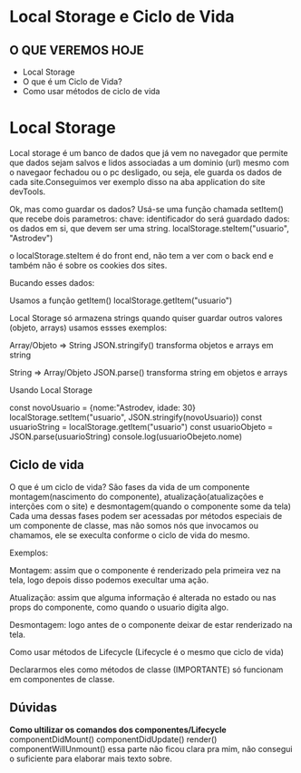 # Local Storage e Ciclo de Vida

## O QUE VEREMOS HOJE 
- Local Storage
- O que é um Ciclo de Vida?
- Como usar métodos de ciclo de vida


# Local Storage
Local storage é um banco de dados que já vem no navegador que permite que dados sejam salvos e lidos associadas a um dominio (url) mesmo com o navegaor fechadou ou o pc desligado, ou seja, ele guarda os dados de cada site.Conseguimos ver exemplo disso na aba application do site devTools.

Ok, mas como guardar os dados?
Usá-se uma função chamada setItem() que recebe dois parametros:
chave: identificador do será guardado
dados: os dados em si, que devem ser uma string.
localStorage.steItem("usuario", "Astrodev")

o localStorage.steItem é do front end, não tem a ver com o back end e também não é sobre os cookies dos sites.

Bucando esses dados:

Usamos a função getItem()
localStorage.getItem("usuario")


Local Storage só armazena strings  quando quiser guardar outros valores (objeto, arrays) usamos essses  exemplos:

Array/Objeto ⇒ String
JSON.stringify() transforma objetos e arrays
em string

String ⇒ Array/Objeto
JSON.parse() transforma string em objetos e arrays

Usando Local Storage

const novoUsuario = {nome:"Astrodev, idade: 30}
localStorage.setItem("usuario", JSON.stringify(novoUsuario))
const usuarioString = localStorage.getItem("usuario")
const usuarioObjeto = JSON.parse(usuarioString)
console.log(usuarioObejeto.nome)

## Ciclo de vida
O que é um ciclo de vida?
São fases da vida de um componente montagem(nascimento do componente), atualização(atualizações e interções com o site) e desmontagem(quando o componente some da tela)
Cada uma dessas fases podem ser acessadas por
métodos especiais de um componente de classe, mas não somos nós que invocamos ou chamamos, ele se execulta conforme o ciclo de vida do mesmo.

Exemplos:

Montagem: assim que o componente é renderizado
pela primeira vez na tela, logo depois disso podemos execultar uma ação.

Atualização: assim que alguma informação é
alterada no estado ou nas props do componente, como quando o usuario digita algo.

Desmontagem: logo antes de o componente deixar
de estar renderizado na tela.

Como usar métodos
de Lifecycle (Lifecycle  é o mesmo que ciclo de vida)

Declararmos
eles como métodos de classe (IMPORTANTE) só funcionam em componentes de classe.

## Dúvidas
**Como ultilizar os
comandos dos componentes/Lifecycle**  
componentDidMount()
componentDidUpdate()
render()
componentWillUnmount()
essa parte não ficou clara pra mim, não consegui o suficiente para elaborar mais texto sobre.